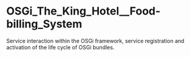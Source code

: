 # OSGi_The_King_Hotel__Food-billing_System
Service interaction within the OSGi framework, service registration and activation of the life cycle of OSGi bundles.

